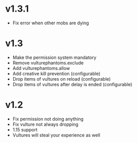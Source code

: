 # v1.3.1

- Fix error when other mobs are dying

# v1.3

- Make the permission system mandatory
- Remove vulturephantoms.exclude
- Add vulturephantoms.allow
- Add creative kill prevention (configurable)
- Drop items of vultures on reload (configurable)
- Drop items of vultures after delay is ended (configurable)

# v1.2

- Fix permission not doing anything
- Fix vulture not always dropping
- 1.15 support
- Vultures will steal your experience as well